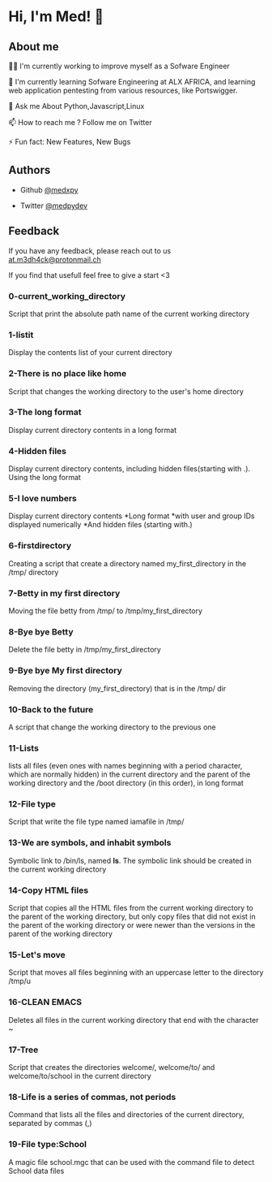 
# Hi, I'm Med! 👋


## About me
👩‍💻 I'm currently working to improve myself as a Sofware Engineer

🧠 I'm currently learning Sofware Engineering at ALX AFRICA, and learning web application pentesting from various resources, like Portswigger.


💬 Ask me About Python,Javascript,Linux

📫 How to reach me ? Follow me on Twitter 


⚡️ Fun fact: New Features, New Bugs


## Authors

- Github [@medxpy](https://www.github.com/medxpy)

- Twitter [@medpydev](https://www.twitter.com/medpydev)


## Feedback

If you have any feedback, please reach out to us at.m3dh4ck@protonmail.ch

If you find that usefull feel free to give a start <3



### 0-current_working_directory
Script that print the absolute path name of the current working directory

### 1-listit
Display the contents list of your current directory

### 2-There is no place like home
Script that changes the working directory to the user's home directory

### 3-The long format
Display current directory contents in a long format

### 4-Hidden files
Display current directory contents, including hidden files(starting with .). Using the long format

### 5-I love numbers
Display current directory contents
*Long format
*with user and group IDs displayed numerically
*And hidden files (starting with.)

### 6-firstdirectory
Creating a script that create a directory named my_first_directory in the /tmp/ directory

### 7-Betty in my first directory
Moving the file betty from /tmp/ to /tmp/my_first_directory

### 8-Bye bye Betty
Delete the file betty in /tmp/my_first_directory

### 9-Bye bye My first directory
Removing the directory (my_first_directory) that is in the /tmp/ dir

### 10-Back to the future
A script that change the working directory to the previous one

### 11-Lists
lists all files (even ones with names beginning with a period character, which are normally hidden) in the current directory and the parent of the working directory and the /boot directory (in this order), in long format

### 12-File type
Script that write the file type named iamafile in /tmp/

### 13-We are symbols, and inhabit symbols
Symbolic link to /bin/ls, named __ls__. The symbolic link should be created in the current working directory

### 14-Copy HTML files
Script that copies all the HTML files from the current working directory to the parent of the working directory, but only copy files that did not exist in the parent of the working directory or were newer than the versions in the parent of the working directory

### 15-Let's move
Script that moves all files beginning with an uppercase letter to the directory /tmp/u

### 16-CLEAN EMACS
Deletes all files in the current working directory that end with the character ~

### 17-Tree
Script that creates the directories welcome/, welcome/to/ and welcome/to/school in the current directory

### 18-Life is a series of commas, not periods
Command that lists all the files and directories of the current directory, separated by commas (,)

### 19-File type:School
A magic file school.mgc that can be used with the command file to detect School data files
